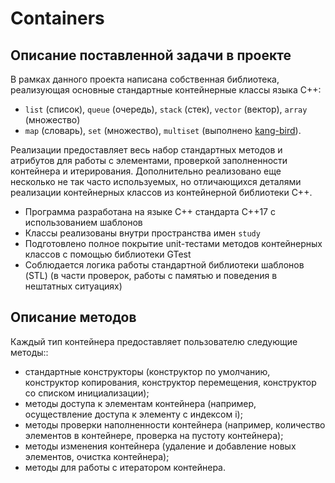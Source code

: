 # Containers

## Описание поставленной задачи в проекте

В рамках данного проекта написана собственная библиотека, реализующая основные стандартные контейнерные классы языка С++: 
- `list` (список), `queue` (очередь), `stack` (стек), `vector` (вектор), `array` (множество)
- `map` (словарь),  `set` (множество), `multiset` (выполнено [kang-bird](https://github.com/kang-bird)).

Реализации предоставляет весь набор стандартных методов и атрибутов для работы с элементами, проверкой заполненности контейнера и итерирования. Дополнительно реализовано еще несколько не так часто используемых, но отличающихся деталями реализации контейнерных классов из контейнерной библиотеки C++.

- Программа разработана на языке C++ стандарта C++17 с использованием шаблонов
- Классы реализованы внутри пространства имен `study`
- Подготовлено полное покрытие unit-тестами методов контейнерных классов c помощью библиотеки GTest
- Соблюдается логика работы стандартной библиотеки шаблонов (STL) (в части проверок, работы с памятью и поведения в нештатных ситуациях)

## Описание методов

Каждый тип контейнера предоставляет пользователю следующие методы::

- стандартные конструкторы (конструктор по умолчанию, конструктор копирования, конструктор перемещения, конструктор со списком инициализации);
- методы доступа к элементам контейнера (например, осуществление доступа к элементу с индексом i);
- методы проверки наполненности контейнера (например, количество элементов в контейнере, проверка на пустоту контейнера);
- методы изменения контейнера (удаление и добавление новых элементов, очистка контейнера);
- методы для работы с итератором контейнера.